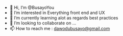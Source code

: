- 👋 Hi, I’m @BusayoYou
- 👀 I’m interested in Everything front end and UX
- 🌱 I’m currently learning alot as regards best practices
- 💞️ I’m looking to collaborate on ...
- 📫 How to reach me : dawodubusayo@gmail.com

<!---
BusayoYou/BusayoYou is a ✨ special ✨ repository because its `README.md` (this file) appears on your GitHub profile.
You can click the Preview link to take a look at your changes.
--->
